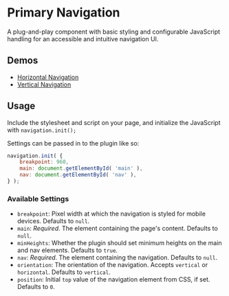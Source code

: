 # Primary Navigation

A plug-and-play component with basic styling and configurable JavaScript handling for an accessible and intuitive navigation UI.

## Demos

* [Horizontal Navigation](https://happyprime.github.io/front-end-tools/navigation/horizontal/)
* [Vertical Navigation](https://happyprime.github.io/front-end-tools/navigation/vertical/)

## Usage

Include the stylesheet and script on your page, and initialize the JavaScript with `navigation.init();`

Settings can be passed in to the plugin like so:

```js
navigation.init( {
	breakpoint: 960,
	main: document.getElementById( 'main' ),
	nav: document.getElementById( 'nav' ),
} );
```

### Available Settings

* `breakpoint`: Pixel width at which the navigation is styled for mobile devices. Defaults to `null`.
* `main`: _Required_. The element containing the page's content. Defaults to `null`.
* `minHeights`: Whether the plugin should set minimum heights on the main and nav elements. Defaults to `true`.
* `nav`: _Required_. The element containing the navigation. Defaults to `null`.
* `orientation`: The orientation of the navigation. Accepts `vertical` or `horizontal`. Defaults to `vertical`.
* `position`: Initial `top` value of the navigation element from CSS, if set. Defaults to `0`.